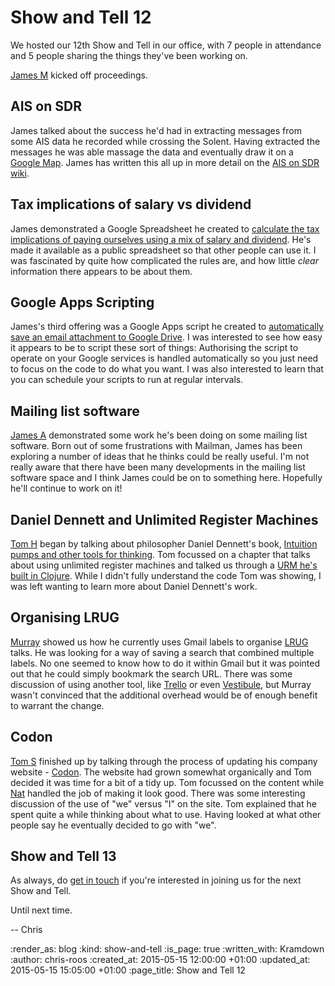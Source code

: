 Show and Tell 12
================

We hosted our 12th Show and Tell in our office, with 7 people in attendance and 5 people sharing the things they've been working on.

[James M][] kicked off proceedings.

## AIS on SDR

James talked about the success he'd had in extracting messages from some AIS data he recorded while crossing the Solent. Having extracted the messages he was able massage the data and eventually draw it on a [Google Map][ais-google-map]. James has written this all up in more detail on the [AIS on SDR wiki][].

## Tax implications of salary vs dividend

James demonstrated a Google Spreadsheet he created to [calculate the tax implications of paying ourselves using a mix of salary and dividend][tax-spreadsheet]. He's made it available as a public spreadsheet so that other people can use it. I was fascinated by quite how complicated the rules are, and how little *clear* information there appears to be about them.

## Google Apps Scripting

James's third offering was a Google Apps script he created to [automatically save an email attachment to Google Drive][gapps-script]. I was interested to see how easy it appears to be to script these sort of things: Authorising the script to operate on your Google services is handled automatically so you just need to focus on the code to do what you want. I was also interested to learn that you can schedule your scripts to run at regular intervals.

## Mailing list software

[James A][] demonstrated some work he's been doing on some mailing list software. Born out of some frustrations with Mailman, James has been exploring a number of ideas that he thinks could be really useful. I'm not really aware that there have been many developments in the mailing list software space and I think James could be on to something here. Hopefully he'll continue to work on it!

## Daniel Dennett and Unlimited Register Machines

[Tom H][] began by talking about philosopher Daniel Dennett's book, [Intuition pumps and other tools for thinking][dennett-book]. Tom focussed on a chapter that talks about using unlimited register machines and talked us through a [URM he's built in Clojure][urm-clojure]. While I didn't fully understand the code Tom was showing, I was left wanting to learn more about Daniel Dennett's work.

## Organising LRUG

[Murray][] showed us how he currently uses Gmail labels to organise [LRUG][] talks. He was looking for a way of saving a search that combined multiple labels. No one seemed to know how to do it within Gmail but it was pointed out that he could simply bookmark the search URL. There was some discussion of using another tool, like [Trello][] or even [Vestibule][], but Murray wasn't convinced that the additional overhead would be of enough benefit to warrant the change.

## Codon

[Tom S][] finished up by talking through the process of updating his company website - [Codon][]. The website had grown somewhat organically and Tom decided it was time for a bit of a tidy up. Tom focussed on the content while [Nat][] handled the job of making it look good. There was some interesting discussion of the use of "we" versus "I" on the site. Tom explained that he spent quite a while thinking about what to use. Having looked at what other people say he eventually decided to go with "we".

## Show and Tell 13

As always, do [get in touch][] if you're interested in joining us for the next Show and Tell.

Until next time.

-- Chris

[ais-google-map]: https://www.google.com/maps/d/viewer?mid=zRjgNCiP6YsE.kDo_jR2c7f_s
[AIS on SDR wiki]: https://github.com/freerange/ais-on-sdr/wiki/Capturing-raw-AIS-data-using-rtl_fm-and-decoding-using-aisdecoder-v2
[Codon]: http://codon.com/
[dennett-book]: http://www.amazon.co.uk/Intuition-Pumps-Other-Tools-Thinking/dp/1491518871
[gapps-script]: https://gist.github.com/floehopper/b13fd71e9aa7946692bf
[get in touch]: /contact
[James M]: http://jamesmead.org/
[James A]: http://lazyatom.com/
[LRUG]: http://lrug.org/
[Murray]: https://twitter.com/hlame
[Nat]: https://twitter.com/thatnatbuckley
[show-and-tell-list]: https://groups.google.com/a/gofreerange.com/forum/#!forum/show-and-tell
[tax-spreadsheet]: https://docs.google.com/spreadsheets/d/17fmYMmw-ugnjPB5t3FzBgQPlmyHPaE9AA_oH2uWUwH0/edit#gid=0
[Tom H]: http://www.thattommyhall.com/
[Tom S]: https://twitter.com/tomstuart
[Trello]: https://trello.com/
[urm-clojure]: https://github.com/thattommyhall/URM
[Vestibule]: https://github.com/rubymanor/vestibule

:render_as: blog
:kind: show-and-tell
:is_page: true
:written_with: Kramdown
:author: chris-roos
:created_at: 2015-05-15 12:00:00 +01:00
:updated_at: 2015-05-15 15:05:00 +01:00
:page_title: Show and Tell 12
